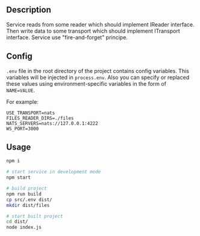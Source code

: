 ## Description

Service reads from some reader which should implement IReader interface.
Then write data to some transport which should implement ITransport interface.
Service use "fire-and-forget" principe.

## Config

`.env` file in the root directory of the project contains config variables.
This variables will be injected in `process.env`.
Also you can specify or replaced these values using environment-specific variables in the form of `NAME=VALUE`.

For example:

```dosini
USE_TRANSPORT=nats
FILES_READER_DIRS=./files
NATS_SERVERS=nats://127.0.0.1:4222
WS_PORT=3000
```

## Usage

```bash
npm i

# start service in development mode
npm start

# build project
npm run build
cp src/.env dist/
mkdir dist/files

# start built project
cd dist/
node index.js
```
